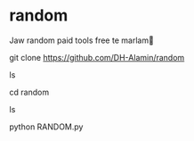# random
Jaw random paid tools free te marlam🥀


git clone https://github.com/DH-Alamin/random

ls

cd random

ls

python RANDOM.py
